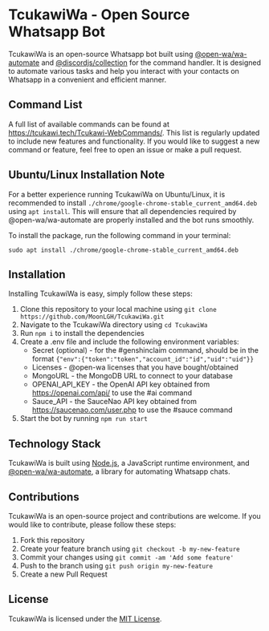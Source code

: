 # TcukawiWa - Open Source Whatsapp Bot

TcukawiWa is an open-source Whatsapp bot built using [@open-wa/wa-automate](https://github.com/open-wa/wa-automate) and [@discordjs/collection](https://github.com/discordjs/collection) for the command handler. It is designed to automate various tasks and help you interact with your contacts on Whatsapp in a convenient and efficient manner.

## Command List

A full list of available commands can be found at https://tcukawi.tech/Tcukawi-WebCommands/. This list is regularly updated to include new features and functionality. If you would like to suggest a new command or feature, feel free to open an issue or make a pull request.


## Ubuntu/Linux Installation Note

For a better experience running TcukawiWa on Ubuntu/Linux, it is recommended to install `./chrome/google-chrome-stable_current_amd64.deb` using `apt install`. This will ensure that all dependencies required by @open-wa/wa-automate are properly installed and the bot runs smoothly.

To install the package, run the following command in your terminal:

```
sudo apt install ./chrome/google-chrome-stable_current_amd64.deb
```

## Installation

Installing TcukawiWa is easy, simply follow these steps:

1. Clone this repository to your local machine using `git clone https://github.com/MoonLGH/TcukawiWa.git`
2. Navigate to the TcukawiWa directory using `cd TcukawiWa`
3. Run `npm i` to install the dependencies
4. Create a .env file and include the following environment variables:
   - Secret (optional) - for the #genshinclaim command, should be in the format `{"env":{"token":"token","account_id":"id","uid":"uid"}}`
   - Licenses - @open-wa licenses that you have bought/obtained
   - MongoURL - the MongoDB URL to connect to your database
   - OPENAI_API_KEY - the OpenAI API key obtained from https://openai.com/api/ to use the #ai command
   - Sauce_API - the SauceNao API key obtained from https://saucenao.com/user.php to use the #sauce command
5. Start the bot by running `npm run start`

## Technology Stack

TcukawiWa is built using [Node.js](https://nodejs.org/), a JavaScript runtime environment, and [@open-wa/wa-automate](https://github.com/open-wa/wa-automate), a library for automating Whatsapp chats.

## Contributions

TcukawiWa is an open-source project and contributions are welcome. If you would like to contribute, please follow these steps:

1. Fork this repository
2. Create your feature branch using `git checkout -b my-new-feature`
3. Commit your changes using `git commit -am 'Add some feature'`
4. Push to the branch using `git push origin my-new-feature`
5. Create a new Pull Request

## License

TcukawiWa is licensed under the [MIT License](LICENSE).
